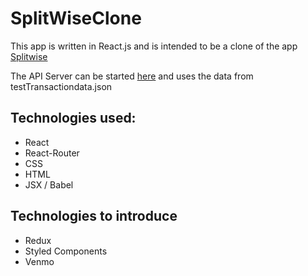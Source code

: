 # SplitWiseClone

This app is written in React.js and is intended to be a clone of the app [Splitwise](https://www.splitwise.com/)

The API Server can be started [here](https://www.mockable.io/) and uses the data from testTransactiondata.json

## Technologies used:
- React
- React-Router
- CSS
- HTML
- JSX / Babel


## Technologies to introduce
- Redux
- Styled Components
- Venmo
